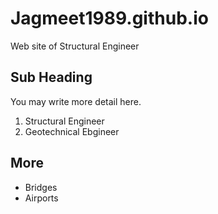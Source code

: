 # Jagmeet1989.github.io
Web site of Structural Engineer

## Sub Heading

You may write more detail here.

1. Structural Engineer
1. Geotechnical Ebgineer

## More

- Bridges
- Airports
